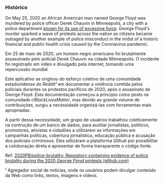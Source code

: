 
### Histórico

On May 25, 2020 an African American man named George Floyd was murdered by police officer Derek Chauvin in Minneapolis, a city with a police department [known for its use of excessive force](https://www.nytimes.com/2020/05/27/us/minneapolis-police.html). George Floyd's murder sparked a wave of protests across the nation as citizens became outraged by another example of police misconduct in the midst of a historic financial and public health crisis caused by the Coronavirus pandemic.

Em 25 de maio de 2020, um homem negro americano foi brutalmente assassinado pelo polícial Derek Chauvin na cidade Minneapolis. O incidente foi registrado em vídeo e divulgado pela internet, tomando uma repercussão mundial

Este aplicativo se originou do esforço coletivo de uma comunidade estadunidense do *Reddit¹* em documentar a violência comtida pelos policiais durantes os protestos pacíficos de 2020, após o assasinato de George Floyd. Esta documentação começou a principio como posts na comunidade *r/BlackLivesMatter*, mas devido ao grande volume de contribuições, surgiu a necessidade organizá-las com ferramentas mais apropriadas. 

A partir dessa necessidade, um grupo de usuários trabalhou coletivamente na contrução de um banco de dados, para auxiliar jornalistas, políticos, promotores, ativistas e cidadões a utilizarem as informações em campanhas políticas, cobertura jornalística, educação pública e acusação dos policiais criminosos. Eles utilizaram a plataforma *Github* por possibilitar a coloboração direta e apresentar de forma transparente o código fonte.


Ref: [2020PB/police-brutality: Repository containing evidence of police brutality during the 2020 George Floyd protests (github.com)](https://github.com/2020PB/police-brutality)

¹ Agregador social de notícias, onde os usuários podem divulgar conteúdo da Web como links, textos, imagens e vídeos.
